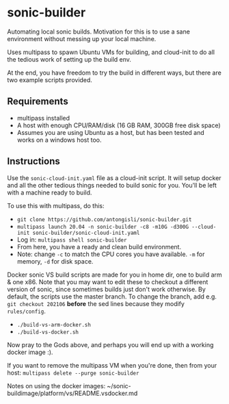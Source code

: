 # sonic-builder
Automating local sonic builds. Motivation for this is to use a sane environment without messing up your local machine.

Uses multipass to spawn Ubuntu VMs for building, and cloud-init to do all the tedious work of setting up the build env.

At the end, you have freedom to try the build in different ways, but there are two example scripts provided.

## Requirements
- multipass installed
- A host with enough CPU/RAM/disk (16 GB RAM, 300GB free disk space)
- Assumes you are using Ubuntu as a host, but has been tested and works on a windows host too.

## Instructions

Use the `sonic-cloud-init.yaml` file as a cloud-init script.
It will setup docker and all the other tedious things needed to build sonic for you.
You'll be left with a machine ready to build. 


To use this with multipass, do this:
- `git clone https://github.com/antongisli/sonic-builder.git`
- `multipass launch 20.04 -n sonic-builder -c8 -m10G -d300G --cloud-init sonic-builder/sonic-cloud-init.yaml`
- Log in: `multipass shell sonic-builder`
- From here, you have a ready and clean build environment.
- Note: change `-c` to match the CPU cores you have available. `-m` for memory, `-d` for disk space.

Docker sonic VS build scripts are made for you in home dir, one to build arm & one x86. 
Note that you may want to edit these to checkout a different version of sonic, since
sometimes builds just don't work otherwise. By default, the scripts use the master branch.
To change the branch, add e.g. `git checkout 202106` **before** the sed lines because
they modify `rules/config`.
- `./build-vs-arm-docker.sh`
- `./build-vs-docker.sh`

Now pray to the Gods above, and perhaps you will end up with a working docker image :).

If you want to remove the multipass VM when you're done, then from your host: `multipass delete --purge sonic-builder`

Notes on using the docker images:
~/sonic-buildimage/platform/vs/README.vsdocker.md 
